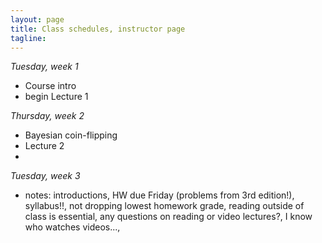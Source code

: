 ```yaml
---
layout: page
title: Class schedules, instructor page
tagline: 
---
```



_Tuesday, week 1_

 - Course intro
 - begin Lecture 1
 
_Thursday, week 2_
 
 - Bayesian coin-flipping
 - Lecture 2
 - 

_Tuesday, week 3_

 - notes: introductions, HW due Friday (problems from 3rd edition!), syllabus!!, not dropping lowest homework grade, reading outside of class is essential, any questions on reading or video lectures?, I know who watches videos..., 
